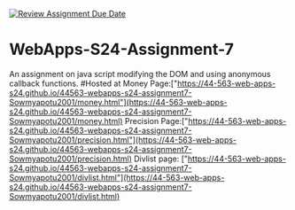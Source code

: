 [![Review Assignment Due Date](https://classroom.github.com/assets/deadline-readme-button-24ddc0f5d75046c5622901739e7c5dd533143b0c8e959d652212380cedb1ea36.svg)](https://classroom.github.com/a/cdqffI9o)
# WebApps-S24-Assignment-7
An assignment on java script modifying the DOM and using anonymous callback functions.
#Hosted at
Money Page:["https://44-563-web-apps-s24.github.io/44563-webapps-s24-assignment7-Sowmyapotu2001/money.html"](https://44-563-web-apps-s24.github.io/44563-webapps-s24-assignment7-Sowmyapotu2001/money.html)
Precision Page:["https://44-563-web-apps-s24.github.io/44563-webapps-s24-assignment7-Sowmyapotu2001/precision.html"](https://44-563-web-apps-s24.github.io/44563-webapps-s24-assignment7-Sowmyapotu2001/precision.html)
Divlist page: ["https://44-563-web-apps-s24.github.io/44563-webapps-s24-assignment7-Sowmyapotu2001/divlist.html"](https://44-563-web-apps-s24.github.io/44563-webapps-s24-assignment7-Sowmyapotu2001/divlist.html)
